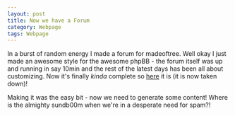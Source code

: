 ```yaml
---
layout: post
title: Now we have a Forum
category: Webpage
tags: Webpage
---
```

In a burst of random energy I made a forum for madeoftree. Well okay I just made an awesome style for the awesome phpBB - the forum itself was up and running in say 10min and the rest of the latest days has been all about customizing. Now it's finally *kinda* complete so [here](#) it is (it is now taken down)!

Making it was the easy bit - now we need to generate some content! Where is the almighty sundb00m when we're in a desperate need for spam?!

